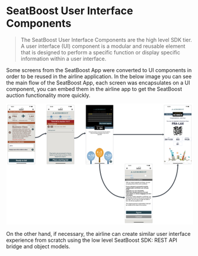 # SeatBoost User Interface Components

> The SeatBoost User Interface Components are the high level SDK tier. A user interface (UI) component is a modular and reusable element that is designed to perform a specific function or display specific information within a user interface.

Some screens from the SeatBoost App were converted to UI components in order to be reused in the airline application. In the below image you can see the main flow of the SeatBoost App, each screen was encapsulates on a UI component, you can embed them in the airline app to get the SeatBoost auction functionality more quickly.

![UI Components Flow](images/components.png "UI Components Flow")

On the other hand, if necessary, the airline can create similar user interface experience from scratch using the low level SeatBoost SDK: REST API bridge and object models.